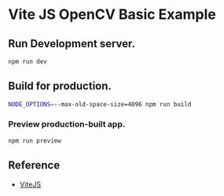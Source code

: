 # Vite JS OpenCV Basic Example

## Run Development server.
```sh
npm run dev
```

## Build for production.
```sh
NODE_OPTIONS=--max-old-space-size=4096 npm run build
```

### Preview production-built app.
```sh
npm run preview
```

## Reference
 - [ViteJS](https://vitejs.dev/)